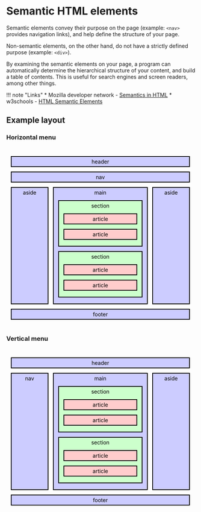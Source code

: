 # Semantic HTML elements

Semantic elements convey their purpose on the page (example: `<nav>` provides navigation links), and help define the structure of your page.

Non-semantic elements, on the other hand, do not have a strictly defined purpose 
(example:&nbsp;`<div>`).

By examining the semantic elements on your page, a program can automatically determine the hierarchical structure of your content, and build a table of contents. This is useful for search engines and screen readers, among other things.

!!! note "Links"
    * Mozilla developer network - [Semantics in HTML](https://developer.mozilla.org/en-US/docs/Glossary/semantics#semantics_in_html)
    * w3schools - [HTML Semantic Elements](https://www.w3schools.com/html/html5_semantic_elements.asp)

## Example layout

<style>
    .semantic-example-container {
        width: 500px;
        --semantic-example-margin: 12px;
        margin-bottom: 40px;
        margin-top: 40px;
    }
    .semantic-example {
        border: 2px solid black;
        box-sizing: border-box;
        text-align: center;
        margin: var(--semantic-example-margin);
        padding-top: 4px;
        padding-bottom: 4px;
        color: black;
        background: #CCCCFF;
        box-shadow: 0px var(--shadow-offset-low) var(--shadow-blur-low) var(--shadow-color-low);
    }

    .semantic-example > .semantic-example {
        background: #CCFFCC;
    }

    .semantic-example > .semantic-example > .semantic-example {
        background: #FFCCCC;
    }

    .semantic-example > .semantic-example > .semantic-example > .semantic-example {
        background: #FFFFAA;
    }

    .semantic-example-flex {
        display: flex;
        gap: var(--semantic-example-margin);
        margin-left: var(--semantic-example-margin);
        margin-right: var(--semantic-example-margin);
    }

    .semantic-example-flex > * {
        margin: 0px;
    }

    .semantic-example-flex > div:nth-child(2) {
        flex-grow: 1;
    }

    .semantic-example-flex > div:nth-child(3) {
        width: 100px;
    }

    .semantic-example-flex > div:nth-child(1) {
        width: 100px;
    }
    
</style>

### Horizontal menu

<div class="semantic-example-container">
    <div class="semantic-example">
        header
    </div>
    <div class="semantic-example">
        nav
    </div>
    <div class="semantic-example-flex">
        <div class="semantic-example">
            aside
        </div>
        <div class="semantic-example">
            main
            <div class="semantic-example">
                section
                <div class="semantic-example">
                    article
                </div>
                <div class="semantic-example">
                    article
                </div>
            </div>
            <div class="semantic-example">
                section
                <div class="semantic-example">
                    article
                </div>
                <div class="semantic-example">
                    article
                </div>
            </div>
        </div>
        <div class="semantic-example">
            aside
        </div>
    </div>
    <div class="semantic-example">
        footer
    </div>
</div>

### Vertical menu

<div class="semantic-example-container">
    <div class="semantic-example">
        header
    </div>
    <div class="semantic-example-flex">
        <div class="semantic-example">
            nav
        </div>
        <div class="semantic-example">
            main
            <div class="semantic-example">
                section
                <div class="semantic-example">
                    article
                </div>
                <div class="semantic-example">
                    article
                </div>
            </div>
            <div class="semantic-example">
                section
                <div class="semantic-example">
                    article
                </div>
                <div class="semantic-example">
                    article
                </div>
            </div>
        </div>
        <div class="semantic-example">
            aside
        </div>
    </div>
    <div class="semantic-example">
        footer
    </div>
</div>